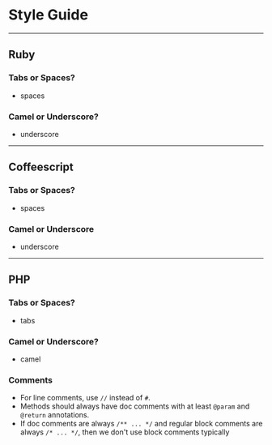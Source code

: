# Style Guide

---
## Ruby

### Tabs or Spaces?

* spaces

### Camel or Underscore?

* underscore

---
## Coffeescript

### Tabs or Spaces?

* spaces

### Camel or Underscore

* underscore


---
## PHP

### Tabs or Spaces?

* tabs

### Camel or Underscore?

* camel

### Comments

* For line comments, use `//` instead of `#`.
* Methods should always have doc comments with at least `@param` and `@return` annotations.
* If doc comments are always `/** ... */` and regular block comments are always `/* ... */`, then we don't use block comments typically
